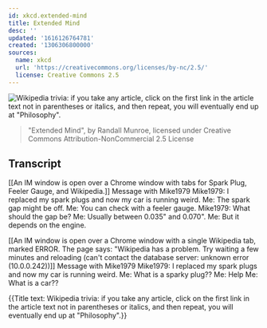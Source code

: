 ```yaml
---
id: xkcd.extended-mind
title: Extended Mind
desc: ''
updated: '1616126764781'
created: '1306306800000'
sources:
  name: xkcd
  url: 'https://creativecommons.org/licenses/by-nc/2.5/'
  license: Creative Commons 2.5
---
```

![Wikipedia trivia: if you take any article, click on the first link in the article text not in parentheses or italics, and then repeat, you will eventually end up at "Philosophy".](https://imgs.xkcd.com/comics/extended_mind.png)
> "Extended Mind", by Randall Munroe, licensed under Creative Commons Attribution-NonCommercial 2.5 License

## Transcript
[[An IM window is open over a Chrome window with tabs for Spark Plug, Feeler Gauge, and Wikipedia.]]
Message with Mike1979
Mike1979: I replaced my spark plugs and now my car is running weird.
Me: The spark gap might be off.
Me: You can check with a feeler gauge.
Mike1979: What should the gap be?
Me: Usually between 0.035" and 0.070".
Me: But it depends on the engine.

[[An IM window is open over a Chrome window with a single Wikipedia tab, marked ERROR. The page says: "Wikipedia has a problem. Try waiting a few minutes and reloading (can't contact the database server: unknown error (10.0.0.242))]]
Message with Mike1979
Mike1979: I replaced my spark plugs and now my car is running weird.
Me: What is a sparky plug??
Me: Help
Me: What is a car??

{{Title text: Wikipedia trivia: if you take any article, click on the first link in the article text not in parentheses or italics, and then repeat, you will eventually end up at "Philosophy".}}
